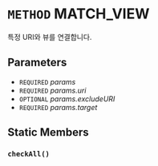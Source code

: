 # `METHOD` MATCH_VIEW
특정 URI와 뷰를 연결합니다.

## Parameters
* `REQUIRED` *params*
* `REQUIRED` *params.uri*
* `OPTIONAL` *params.excludeURI*
* `REQUIRED` *params.target*

## Static Members

### `checkAll()`
